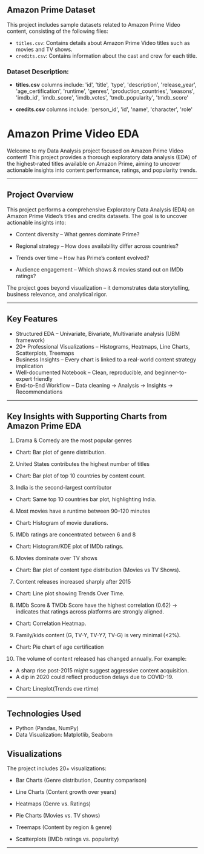 ## Amazon Prime Dataset

This project includes sample datasets related to Amazon Prime Video content, consisting of the following files:

- `titles.csv`: Contains details about Amazon Prime Video titles such as movies and TV shows.
- `credits.csv`: Contains information about the cast and crew for each title.

### Dataset Description:
- **titles.csv** columns include: 'id',	'title',	'type',	'description', 'release_year', 'age_certification',	'runtime',	'genres',	'production_countries',	'seasons',	'imdb_id',	'imdb_score',	'imdb_votes',	'tmdb_popularity',	'tmdb_score'

- **credits.csv** columns include: 'person_id',	'id', 	'name',	'character',	'role'

# Amazon Prime Video EDA

Welcome to my Data Analysis project focused on Amazon Prime Video content! This project provides a thorough exploratory data analysis (EDA) of the highest-rated titles available on Amazon Prime, aiming to uncover actionable insights into content performance, ratings, and popularity trends.

---

## Project Overview

This project performs a comprehensive Exploratory Data Analysis (EDA) on Amazon Prime Video’s titles and credits datasets. The goal is to uncover actionable insights into:

* Content diversity – What genres dominate Prime?

* Regional strategy – How does availability differ across countries?

* Trends over time – How has Prime’s content evolved?

* Audience engagement – Which shows & movies stand out on IMDb ratings?

The project goes beyond visualization – it demonstrates data storytelling, business relevance, and analytical rigor.

---

## Key Features

* Structured EDA – Univariate, Bivariate, Multivariate analysis (UBM framework)
* 20+ Professional Visualizations – Histograms, Heatmaps, Line Charts, Scatterplots, Treemaps
* Business Insights – Every chart is linked to a real-world content strategy implication
* Well-documented Notebook – Clean, reproducible, and beginner-to-expert friendly
* End-to-End Workflow – Data cleaning → Analysis → Insights → Recommendations

---

## Key Insights with Supporting Charts from Amazon Prime EDA

1. Drama & Comedy are the most popular genres
* Chart: Bar plot of genre distribution.
2. United States contributes the highest number of titles
* Chart: Bar plot of top 10 countries by content count.
3. India is the second-largest contributor
* Chart: Same top 10 countries bar plot, highlighting India.
4. Most movies have a runtime between 90–120 minutes
* Chart: Histogram of movie durations.
5. IMDb ratings are concentrated between 6 and 8
* Chart: Histogram/KDE plot of IMDb ratings.
6. Movies dominate over TV shows
* Chart: Bar plot of content type distribution (Movies vs TV Shows).
7. Content releases increased sharply after 2015
* Chart: Line plot showing Trends Over Time.
8. IMDb Score & TMDb Score have the highest correlation (0.62) → indicates that ratings across platforms are strongly aligned.
* Chart: Correlation Heatmap.
9. Family/kids content (G, TV-Y, TV-Y7, TV-G) is very minimal (<2%).
* Chart: Pie chart of age certification
10. The volume of content released has changed annually. For example:
- A sharp rise post-2015 might suggest aggressive content acquisition.
- A dip in 2020 could reflect production delays due to COVID-19.
* Chart: Lineplot(Trends ove rtime)

---

## Technologies Used

- Python (Pandas, NumPy)
- Data Visualization: Matplotlib, Seaborn

## Visualizations

The project includes 20+ visualizations:

* Bar Charts (Genre distribution, Country comparison)

* Line Charts (Content growth over years)

* Heatmaps (Genre vs. Ratings)

* Pie Charts (Movies vs. TV shows)

* Treemaps (Content by region & genre)

* Scatterplots (IMDb ratings vs. popularity)

---
